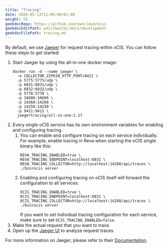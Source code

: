 ```yaml
---
title: "Tracing"
date: 2020-05-13T12:09:00+01:00
weight: 55
geekdocRepo: https://github.com/owncloud/ocis
geekdocEditPath: edit/master/docs/development
geekdocFilePath: tracing.md
---
```


By default, we use [Jaeger](https://www.jaegertracing.io) for request tracing within oCIS. You can follow these steps
to get started:

1. Start Jaeger by using the all-in-one docker image:
    ```console
    docker run -d --name jaeger \
      -e COLLECTOR_ZIPKIN_HTTP_PORT=9411 \
      -p 5775:5775/udp \
      -p 6831:6831/udp \
      -p 6832:6832/udp \
      -p 5778:5778 \
      -p 16686:16686 \
      -p 14268:14268 \
      -p 14250:14250 \
      -p 9411:9411 \
      jaegertracing/all-in-one:1.17
    ```
2. Every single oCIS service has its own environment variables for enabling and configuring tracing.
    1. You can enable and configure tracing on each service individually. For example, enable tracing
        in Reva when starting the oCIS single binary like this:
        ```console
        REVA_TRACING_ENABLED=true \
        REVA_TRACING_ENDPOINT=localhost:6831 \
        REVA_TRACING_COLLECTOR=http://localhost:14268/api/traces \
        ./bin/ocis server
        ```
    2. Enabling and configuring tracing on oCIS itself will forward the configuration to all services:
        ```console
        OCIS_TRACING_ENABLED=true \
        OCIS_TRACING_ENDPOINT=localhost:6831 \
        OCIS_TRACING_COLLECTOR=http://localhost:14268/api/traces \
        ./bin/ocis server
        ```
       If you want to set individual tracing configuration for each service, make sure to set
       `OCIS_TRACING_ENABLED=false`.
3. Make the actual request that you want to trace.
4. Open up the [Jaeger UI](http://localhost:16686) to analyze request traces.

For more information on Jaeger, please refer to their [Documentation](https://www.jaegertracing.io/docs/1.17/).
